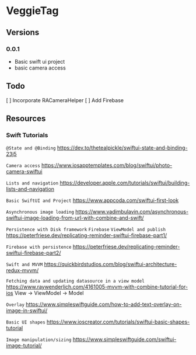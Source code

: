 # VeggieTag

## Versions

### 0.0.1
* Basic swift ui project
* basic camera access

## Todo

[ ] Incorporate RACameraHelper
[ ] Add Firebase


## Resources

### Swift Tutorials

`@State and @Binding`
https://dev.to/thetealpickle/swiftui-state-and-binding-23j5

`Camera access`
https://www.iosapptemplates.com/blog/swiftui/photo-camera-swiftui

`Lists and navigation`
https://developer.apple.com/tutorials/swiftui/building-lists-and-navigation

`Basic SwiftUI and Project`
https://www.appcoda.com/swiftui-first-look

`Asynchronous image loading`
https://www.vadimbulavin.com/asynchronous-swiftui-image-loading-from-url-with-combine-and-swift/

`Persistence with Disk framework`
`Firebase`
`ViewModel and publish`
https://peterfriese.dev/replicating-reminder-swiftui-firebase-part1/

`Firebase with persistence`
https://peterfriese.dev/replicating-reminder-swiftui-firebase-part2/

`Swift and MVVM`
https://quickbirdstudios.com/blog/swiftui-architecture-redux-mvvm/

`Fetching data and updating datasource in a view model`
https://www.raywenderlich.com/4161005-mvvm-with-combine-tutorial-for-ios View -> ViewModel -> Model

`Overlay`
https://www.simpleswiftguide.com/how-to-add-text-overlay-on-image-in-swiftui/

`Basic UI shapes`
https://www.ioscreator.com/tutorials/swiftui-basic-shapes-tutorial

`Image manipulation/sizing`
https://www.simpleswiftguide.com/swiftui-image-tutorial/

